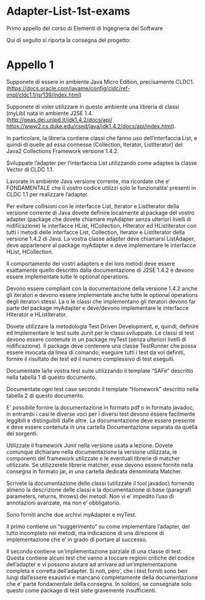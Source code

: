 # Adapter-List-1st-exams

Primo appello del corso di Elementi di Ingegneria del Software

Qui di seguito si riporta la consegna del progetto: 

# Appello 1

Supponete di essere in ambiente Java Micro Edition, precisamente CLDC1.
(https://docs.oracle.com/javame/config/cldc/ref-impl/cldc1.1/jsr139/index.html)

Supponete di voler utilizzare in questo ambiente una libreria di classi (myLib) nata in ambiente J2SE 1.4.
(http://geas.dei.unipd.it/jdk1.4.2/docs/api/
https://www2.cs.duke.edu/csed/java/jdk1.4.2/docs/api/index.html).

In particolare, la libreria contiene classi che fanno uso dell’interfaccia List, e quindi di quelle ad essa
connesse (Collection, Iterator, ListIterator) del Java2 Collections Framework versione 1.4.2.

Sviluppate l’adapter per l’interfaccia List utilizzando come adaptee la classe Vector di CLDC 1.1.

Lavorate in ambiente Java versione corrente, ma ricordate che e’ FONDAMENTALE che il vostro codice
utilizzi solo le funzionalita’ presenti in CLDC 1.1 per realizzare l’adapter.

Per evitare collisioni con le interfacce List, Iterator e ListIterator della versione corrente di Java dovete
definire localmente al package del vostro adapter (package che dovete chiamare myAdapter senza ulteriori
livelli di nidificazione) le interfacce HList, HCollection, HIterator ed HListIterator con tutti i metodi delle
interfacce List, Collection, Iterator e ListIterator della versione 1.4.2 di Java. La vostra classe adapter deve
chiamarsi ListAdaper, deve appartenere al package myAdapter e deve implementare le interfacce HList,
HCollection.

Il comportamento dei vostri adapters e dei loro metodi deve essere esattamente quello descritto dalla
documentazione di J2SE 1.4.2 e devono essere implementate tutte le optional operations.

Devono essere compliant con la documentazione della versione 1.4.2 anche gli iteratori e devono essere
implementate anche tutte le optional operations degli iteratori stessi. La o le classi che implementano gli
iteratori devono far parte del package myAdapter e deve/devono implementare le interfacce HIterator e
HListIterator.

Dovete utilizzare la metodologia Test Driven Development, e, quindi, definire ed Implementare le test suite
Junit per le classi sviluppate. Le classi di test devono essere contenute in un package myTest (senza ulteriori
livelli di nidificazione). Il package deve contenere una classe TestRunner che possa essere invocata da linea
di comando, eseguire tutti i test da voi definiti, fornire il risultato dei test ed il numero complessivo di test
eseguiti.

Documentate la/le vostra test suite utilizzando il template “SAFe” descritto nella tabella 1 di questo
documento.

Documentate ogni test case secondo il template “Homework” descritto nella tabella 2 di questo
documento.

E’ possibile fornire la documentazione in formato pdf o in formato javadoc, in entrambi i casi le diverse voci
per i diversi test devono essere facilmente leggibili e distinguibili dalle altre. La documentazione deve
essere presente e deve essere contenuta in una cartella Documentazione separata da quella dei sorgenti.

Utilizzate il framework Junit nella versione usata a lezione. Dovete comunque dichiarare nella
documentazione la versione utilizzata, le componenti del framework utilizzate e le eventuali librerie di
matcher utilizzate. Se utilizzerete librerie matcher, esse devono essere fornite nella consegna in formato
jar, in una cartella dedicata denominata Matcher.


Scrivete la documentazione delle classi (utilizzate il tool javadoc) fornendo almeno la descrizione delle classi
e la documentazione di base (paragrafi parameters, returns, throws) dei metodi. Non vi e’ impedito l’uso di
annotazioni avanzate, ma non e’ obbligatorio.

Sono forniti anche due archivi myAdapter e myTest.

Il primo contiene un “suggerimento” su come implementare l’adapter, del tutto incompleto nei metodi, ma
indicazione di una direzione di implementazione che e’ in grado di portare al successo.

Il secondo contiene un’implementazione parziale di una classe di test. Questa contiene alcuni test che
vanno a toccare regioni critiche del codice dell’adapter e vi possono aiutare ad arrivare ad
un’implementazione completa e corretta dell’adapter. Si noti, pero’, che i test forniti sono ben lungi
dall’essere esaustivi e mancano completamente della documentazione che e’ parte fondamentale della
consegna. In soldoni, se consegnate solo questo come package di test siete gravemente insufficienti.

